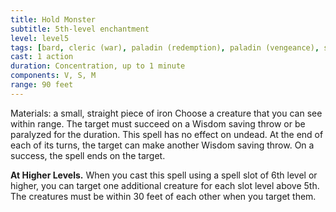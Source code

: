 ```yaml
---
title: Hold Monster
subtitle: 5th-level enchantment
level: level5
tags: [bard, cleric (war), paladin (redemption), paladin (vengeance), sorcerer, warlock, wizard, level5, enchantment]
cast: 1 action
duration: Concentration, up to 1 minute
components: V, S, M
range: 90 feet
---
```

Materials: a small, straight piece of iron
Choose a creature that you can see within range. The target must succeed on a Wisdom saving throw or be paralyzed for the duration. This spell has no effect on undead. At the end of each of its turns, the target can make another Wisdom saving throw. On a success, the spell ends on the target.

**At Higher Levels.** When you cast this spell using a spell slot of 6th level or higher, you can target one additional creature for each slot level above 5th. The creatures must be within 30 feet of each other when you target them.